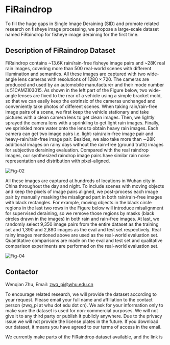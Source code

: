 # FiRaindrop
To fill the huge gaps in Single Image Deraining (SID) and promote related research on fisheye image processing, we propose a large-scale dataset named FiRaindrop for fisheye image deraining for the first time. 

## Description of FiRaindrop Dataset
FiRaindrop contains ~13.6K rain/rain-free fisheye image pairs and ~28K real rain images, covering more than 500 real-world scenes with different illumination and semantics. All these images are captured with two wide-angle lens cameras with resolutions of $1280 \times 720$.  The cameras are produced and used by an automobile manufacturer and their mode number is 51CAMZI03015. As shown in the left part of the Figure below, two wide-angle lenses are fixed to the rear of a vehicle using a simple bracket mold, so that we can easily keep the extrinsic of the cameras unchanged and conveniently take photos of different scenes. When taking rain/rain-free image pairs of a scene, we first keep the vehicle stationary and take pictures with a clean camera lens to get clean images. Then, we lightly sprayed the camera lens with a sprinkling to get light rain images. Finally, we sprinkled more water onto the lens to obtain heavy rain images. Each camera can get two image pairs i.e. light-rain/rain-free image pair and heavy-rain/rain-free image pair. Besides, we also take more than $\sim$28K additional images on rainy days without the rain-free (ground truth) images for subjective deraining evaluation. Compared with the real raindrop images, our synthesized raindrop image pairs have similar rain noise representation and distribution with pixel-aligned. 

![Fig-02](https://github.com/IntelligentDrivingCoding/FiRaindrop/assets/149981625/b48a41aa-3b60-4d70-92cb-c41f31b465a9)


All these images are captured at hundreds of locations in Wuhan city in China throughout the day and night. To include scenes with moving objects and keep the pixels of image pairs aligned, we post-process each image pair by manually masking the misaligned part in both rain/rain-free images with black rectangles. For example, moving objects in the black circle regions in the last two rows in the Figure below will introduce misalignment for supervised deraining, so we remove those regions by masks (black circles drawn in the images) in both rain and rain-free images. At last,  we randomly select 9,350 image pairs from the entire dataset as the training set and 1,390 and 2,880 images as the eval and test set respectively. Real rainy images mentioned above are used as the real-world evaluation set. Quantitative comparisons are made on the eval and test set and qualitative comparison experiments are performed on the real-world evaluation set.

![Fig-04](https://github.com/IntelligentDrivingCoding/FiRaindrop/assets/149981625/5aee6b38-9164-4f9b-b900-605440ebc6ac)




## Contactor

Wenqian Zhu, Email: zwq_pi@whu.edu.cn

To encourage related research, we will provide the dataset according to your request. Please email your full name and affiliation to the contact person (zwq_pi at whu dot edu dot cn). We ask for your information only to make sure the dataset is used for non-commercial purposes. We will not give it to any third party or publish it publicly anywhere. Due to the privacy issue we will not provide the license plates in the future. If you download our dataset, it means you have agreed to our terms of access in the email.

We currently make parts of the FiRaindrop dataset available, and the link is 
